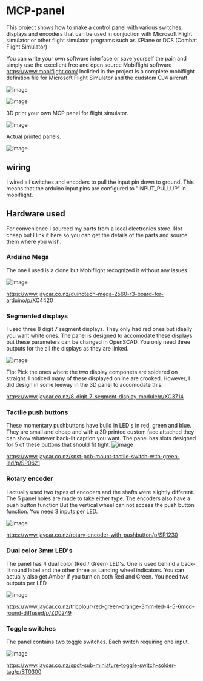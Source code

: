 # MCP-panel

This project shows how to make a control panel with various switches, displays and encoders that can be used in conjuction with Microsoft Flight simulator or other flight simulator programs such as XPlane or DCS (Combat Flight Simulator)

You can write your own software interface or save yourself the pain and simply use the excellent free and open source Mobiflight software https://www.mobiflight.com/
Inclided in the project is a complete mobiflight definition file for Microsoft Flight Simulator and the cudstom CJ4 aircraft.

![image](https://user-images.githubusercontent.com/1192916/190020247-507466dd-918f-47a0-b019-b9db686d0157.png)

![image](https://user-images.githubusercontent.com/1192916/193402849-4d717c16-86a2-4733-88ea-b3216951716c.png)

3D print your own MCP panel for flight simulator.

![image](https://user-images.githubusercontent.com/1192916/190311741-e2671a8e-7057-4d50-86a3-c131b47b6a02.png)

Actual printed panels.

![image](https://user-images.githubusercontent.com/1192916/190303993-10bff4c4-5c5f-4b4e-97c5-940528641fc1.png)

## wiring

I wired all switches and encoders to pull the input pin down to ground. This means that the arduino input pins are configured to "INPUT_PULLUP" in mobiflight.

## Hardware used

For convenience I sourced my parts from a local electronics store. Not cheap but I link it here so you can get the details of the parts and source them where you wish.

### Arduino Mega

The one I used is a clone but Mobiflight recognized it without any issues.

![image](https://user-images.githubusercontent.com/1192916/191902870-b5d4bcbd-089a-4f39-a2c9-693b26a8d26a.png)

https://www.jaycar.co.nz/duinotech-mega-2560-r3-board-for-arduino/p/XC4420

### Segmented displays
I used three 8 digit 7 segment displays. They only had red ones but ideally you want white ones.
The panel is designed to accomodate these displays but these parameters can be changed in OpenSCAD.
You only need three outputs for the all the displays as they are linked.

![image](https://user-images.githubusercontent.com/1192916/191902823-da34c0ee-2f59-48e6-b0bc-784838041c6e.png)

Tip: Pick the ones where the two display componets are soldered on straight. I noticed many of these displayed online are crooked. However, I did design in some leeway in the 3D panel to accomodate this.

https://www.jaycar.co.nz/8-digit-7-segment-display-module/p/XC3714

### Tactile push buttons
These momentary pushbuttons have build in LED's in red, green and blue. They are small and cheap and with a 3D printed custom face attached they can show whatever back-lit caption you want. The panel has slots designed for 5 of these buttons that should fit tight.
![image](https://user-images.githubusercontent.com/1192916/191902740-a9109acc-c9fa-4ce0-bd01-daa7ec5b9bbe.png)

https://www.jaycar.co.nz/spst-pcb-mount-tactile-switch-with-green-led/p/SP0621

### Rotary encoder

I actually used two types of encoders and the shafts were slightly different. The 5 panel holes are made to take either type. The encoders also have a push button function But the vertical wheel can not access the push button function. You need 3 inputs per LED.

![image](https://user-images.githubusercontent.com/1192916/191902905-9cfea7e5-0e4f-4883-9c30-0e62887eee89.png)

https://www.jaycar.co.nz/rotary-encoder-with-pushbutton/p/SR1230

### Dual color 3mm LED's

The panel has 4 dual color (Red / Green) LED's. One is used behind a back-lit round label and the other three as Landing wheel indicators. You can actually also get Amber if you turn on both Red and Green. You need two outputs per LED

![image](https://user-images.githubusercontent.com/1192916/191902933-47e61cc0-b694-4c6e-94d7-e3020cf326af.png)

https://www.jaycar.co.nz/tricolour-red-green-orange-3mm-led-4-5-6mcd-round-diffused/p/ZD0249


### Toggle switches

The panel contains two toggle switches. Each switch requiring one input.

![image](https://user-images.githubusercontent.com/1192916/191902965-0f5e1dba-70fa-41f9-bf47-2c3ba546faa8.png)

https://www.jaycar.co.nz/spdt-sub-miniature-toggle-switch-solder-tag/p/ST0300
